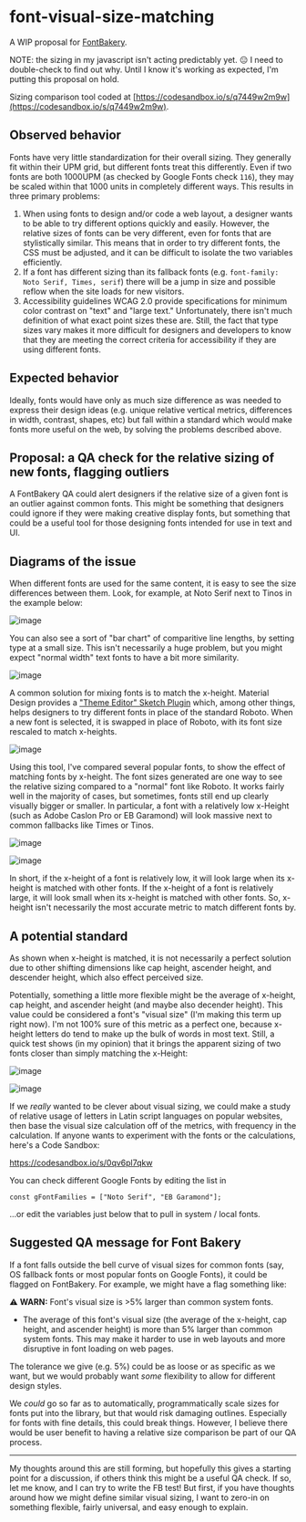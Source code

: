 # font-visual-size-matching

A WIP proposal for [FontBakery](https://github.com/googlefonts/fontbakery).

NOTE: the sizing in my javascript isn't acting predictably yet. 😑 I need to double-check to find out why. Until I know it's working as expected, I'm putting this proposal on hold.

Sizing comparison tool coded at [https://codesandbox.io/s/q7449w2m9w](https://codesandbox.io/s/q7449w2m9w).

## Observed behavior

Fonts have very little standardization for their overall sizing. They generally fit within their UPM grid, but different fonts treat this differently. Even if two fonts are both 1000UPM (as checked by Google Fonts check `116`), they may be scaled within that 1000 units in completely different ways. This results in three primary problems:

1. When using fonts to design and/or code a web layout, a designer wants to be able to try different options quickly and easily. However, the relative sizes of fonts can be very different, even for fonts that are stylistically similar. This means that in order to try different fonts, the CSS must be adjusted, and it can be difficult to isolate the two variables efficiently.
1. If a font has different sizing than its fallback fonts (e.g. `font-family: Noto Serif, Times, serif`) there will be a jump in size and possible reflow when the site loads for new visitors.
1. Accessibility guidelines WCAG 2.0 provide specifications for minimum color contrast on "text" and "large text." Unfortunately, there isn't much definition of what exact point sizes these are. Still, the fact that type sizes vary makes it more difficult for designers and developers to know that they are meeting the correct criteria for accessibility if they are using different fonts.

## Expected behavior

Ideally, fonts would have only as much size difference as was needed to express their design ideas (e.g. unique relative vertical metrics, differences in width, contrast, shapes, etc) but fall within a standard which would make fonts more useful on the web, by solving the problems described above. 

## Proposal: a QA check for the relative sizing of new fonts, flagging outliers

A FontBakery QA could alert designers if the relative size of a given font is an outlier against common fonts. This might be something that designers could ignore if they were making creative display fonts, but something that could be a useful tool for those designing fonts intended for use in text and UI.

## Diagrams of the issue

When different fonts are used for the same content, it is easy to see the size differences between them. Look, for example, at Noto Serif next to Tinos in the example below:

![image](https://user-images.githubusercontent.com/7355414/47742017-173b6e80-dc52-11e8-9f1d-805d638c7f9a.png)

You can also see a sort of "bar chart" of comparitive line lengths, by setting type at a small size. This isn't necessarily a huge problem, but you might expect "normal width" text fonts to have a bit more similarity.

![image](https://user-images.githubusercontent.com/7355414/47742074-3c2fe180-dc52-11e8-9bf1-32d21e77a96c.png)

A common solution for mixing fonts is to match the x-height. Material Design provides a ["Theme Editor" Sketch Plugin](https://material.io/tools/theme-editor/) which, among other things, helps designers to try different fonts in place of the standard Roboto. When a new font is selected, it is swapped in place of Roboto, with its font size rescaled to match x-heights.

![image](https://user-images.githubusercontent.com/7355414/47741081-c4f94e00-dc4f-11e8-80c1-a11ffa297553.png)

Using this tool, I've compared several popular fonts, to show the effect of matching fonts by x-height. The font sizes generated are one way to see the relative sizing compared to a "normal" font like Roboto. It works fairly well in the majority of cases, but sometimes, fonts still end up clearly visually bigger or smaller. In particular, a font with a relatively low x-Height (such as Adobe Caslon Pro or EB Garamond) will look massive next to common fallbacks like Times or Tinos.

![image](https://user-images.githubusercontent.com/7355414/47741121-de9a9580-dc4f-11e8-8a0a-5c2295ca419b.png)

![image](https://user-images.githubusercontent.com/7355414/47741126-e1958600-dc4f-11e8-9784-16e9156dcc55.png)

In short, if the x-height of a font is relatively low, it will look large when its x-height is matched with other fonts. If the x-height of a font is relatively large, it will look small when its x-height is matched with other fonts. So, x-height isn't necessarily the most accurate metric to match different fonts by.

## A potential standard

As shown when x-height is matched, it is not necessarily a perfect solution due to other shifting dimensions like cap height, ascender height, and descender height, which also effect perceived size.

Potentially, something a little more flexible might be the average of x-height, cap height, and ascender height (and maybe also decender height). This value could be considered a font's "visual size" (I'm making this term up right now). I'm not 100% sure of this metric as a perfect one, because x-height letters do tend to make up the bulk of words in most text. Still, a quick test shows (in my opinion) that it brings the apparent sizing of two fonts closer than simply matching the x-Height:

![image](https://user-images.githubusercontent.com/7355414/47756272-cb032500-dc77-11e8-9545-de1c988a002d.png)

![image](https://user-images.githubusercontent.com/7355414/47756244-b9218200-dc77-11e8-8d3a-13e01b4f93e8.png)


If we _really_ wanted to be clever about visual sizing, we could make a study of relative usage of letters in Latin script languages on popular websites, then base the visual size calculation off of the metrics, with frequency in the calculation. If anyone wants to experiment with the fonts or the calculations, here's a Code Sandbox:

https://codesandbox.io/s/0qv6pl7qkw

You can check different Google Fonts by editing the list in 
```
const gFontFamilies = ["Noto Serif", "EB Garamond"];
```

...or edit the variables just below that to pull in system / local fonts.

## Suggested QA message for Font Bakery

If a font falls outside the bell curve of visual sizes for common fonts (say, OS fallback fonts or most popular fonts on Google Fonts), it could be flagged on FontBakery. For example, we might have a flag something like:

⚠️ **WARN:** Font's visual size is >5% larger than common system fonts.
- The average of this font's visual size (the average of the x-height, cap height, and ascender height) is more than 5% larger than common system fonts. This may make it harder to use in web layouts and more disruptive in font loading on web pages.

The tolerance we give (e.g. 5%) could be as loose or as specific as we want, but we would probably want _some_ flexibility to allow for different design styles.

We _could_ go so far as to automatically, programmatically scale sizes for fonts put into the library, but that would risk damaging outlines. Especially for fonts with fine details, this could break things. However, I believe there would be user benefit to having a relative size comparison be part of our QA process.

---

My thoughts around this are still forming, but hopefully this gives a starting point for a discussion, if others think this might be a useful QA check. If so, let me know, and I can try to write the FB test! But first, if you have thoughts around how we might define similar visual sizing, I want to zero-in on something flexible, fairly universal, and easy enough to explain.

